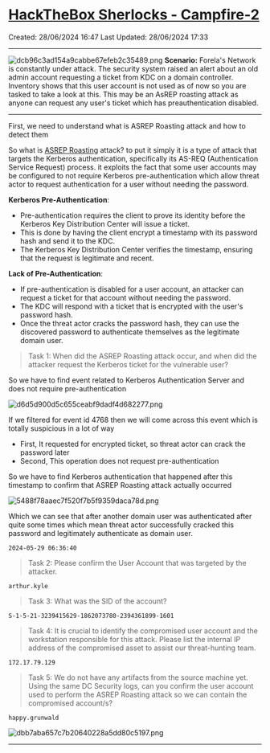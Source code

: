 # [HackTheBox Sherlocks - Campfire-2](https://app.hackthebox.com/sherlocks/Campfire-2)
Created: 28/06/2024 16:47
Last Updated: 28/06/2024 17:33
* * *

![dcb96c3ad154a9cabbe67efeb2c35489.png](..//resources/dcb96c3ad154a9cabbe67efeb2c35489.png)
**Scenario:**
Forela's Network is constantly under attack. The security system raised an alert about an old admin account requesting a ticket from KDC on a domain controller. Inventory shows that this user account is not used as of now so you are tasked to take a look at this. This may be an AsREP roasting attack as anyone can request any user's ticket which has preauthentication disabled.

* * *
First, we need to understand what is ASREP Roasting attack and how to detect them

So what is [ASREP Roasting](https://attack.mitre.org/techniques/T1558/004/) attack? to put it simply it is a type of attack that targets the Kerberos authentication, specifically its AS-REQ (Authentication Service Request) process. it exploits the fact that some user accounts may be configured to not require Kerberos pre-authentication which allow threat actor to request authentication for a user without needing the password.

**Kerberos Pre-Authentication**:
- Pre-authentication requires the client to prove its identity before the Kerberos Key Distribution Center will issue a ticket.
- This is done by having the client encrypt a timestamp with its password hash and send it to the KDC.
- The Kerberos Key Distribution Center verifies the timestamp, ensuring that the request is legitimate and recent.

**Lack of Pre-Authentication**:
- If pre-authentication is disabled for a user account, an attacker can request a ticket for that account without needing the password.
- The KDC will respond with a ticket that is encrypted with the user's password hash.
- Once the threat actor cracks the password hash, they can use the discovered password to authenticate themselves as the legitimate domain user.

>Task 1: When did the ASREP Roasting attack occur, and when did the attacker request the Kerberos ticket for the vulnerable user?

So we have to find event related to Kerberos Authentication Server and does not require pre-authentication

![d6d5d900d5c655ceabf9dadf4d682277.png](..//resources/d6d5d900d5c655ceabf9dadf4d682277.png)

If we filtered for event id 4768 then we will come across this event which is totally suspicious in a lot of way 
- First, It requested for encrypted ticket, so threat actor can crack the password later
- Second, This operation does not request pre-authentication

So we have to find Kerberos authentication that happened after this timestamp to confirm that ASREP Roasting attack actually occurred

![5488f78aaec7f520f7b5f9359daca78d.png](..//resources/5488f78aaec7f520f7b5f9359daca78d.png)

Which we can see that after another domain user was authenticated after quite some times which mean threat actor successfully cracked this password and legitimately authenticate as domain user.

```
2024-05-29 06:36:40
```

>Task 2: Please confirm the User Account that was targeted by the attacker.
```
arthur.kyle
```

>Task 3: What was the SID of the account?
```
S-1-5-21-3239415629-1862073780-2394361899-1601
```

>Task 4: It is crucial to identify the compromised user account and the workstation responsible for this attack. Please list the internal IP address of the compromised asset to assist our threat-hunting team.
```
172.17.79.129
```

>Task 5: We do not have any artifacts from the source machine yet. Using the same DC Security logs, can you confirm the user account used to perform the ASREP Roasting attack so we can contain the compromised account/s?
```
happy.grunwald
```

![dbb7aba657c7b20640228a5dd80c5197.png](..//resources/dbb7aba657c7b20640228a5dd80c5197.png)
* * *
